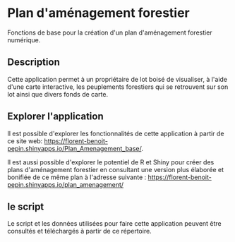 # Plan d'aménagement forestier
Fonctions de base pour la création d'un plan d'aménagement forestier numérique.

## Description
Cette application permet à un propriétaire de lot boisé de visualiser, à l'aide d'une carte interactive, les peuplements forestiers qui se retrouvent sur son lot ainsi que divers fonds de carte.

## Explorer l'application
Il est possible d'explorer les fonctionnalités de cette application à partir de ce site web: https://florent-benoit-pepin.shinyapps.io/Plan_Amenagement_base/.

Il est aussi possible d'explorer le potentiel de R et Shiny pour créer des plans d'aménagement forestier en consultant une version plus élaborée et bonifiée de ce même plan à l'adresse suivante : https://florent-benoit-pepin.shinyapps.io/plan_amenagement/

## le script
Le script et les données utilisées pour faire cette application peuvent être consultés et téléchargés à partir de ce répertoire.
